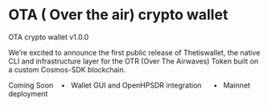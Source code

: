 # OTA ( Over the air) crypto wallet

OTA crypto  wallet v1.0.0 

We’re excited to announce the first public release of Thetiswallet, the native CLI and infrastructure layer for the OTR (Over The Airwaves) Token built on a custom Cosmos-SDK blockchain.



Coming Soon
   •   Wallet GUI and OpenHPSDR integration
 
   •   Mainnet deployment
